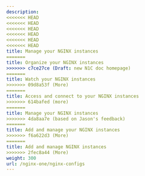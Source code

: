 ```yaml
---
description:
<<<<<<< HEAD
<<<<<<< HEAD
<<<<<<< HEAD
<<<<<<< HEAD
<<<<<<< HEAD
<<<<<<< HEAD
title: Manage your NGINX instances
=======
title: Organize your NGINX instances
>>>>>>> c7ce27ce (Draft: new N1C doc homepage)
=======
title: Watch your NGINX instances
>>>>>>> 09d8a53f (More)
=======
title: Access and connect to your NGINX instances
>>>>>>> 614bafed (more)
=======
title: Manage your NGINX instances
>>>>>>> 4da8aa7e (based on Jason's feedback)
=======
title: Add and manage your NGINX instances
>>>>>>> f6a622d3 (More)
=======
title: Add and manage NGINX instances
>>>>>>> 2fec8a44 (More)
weight: 300
url: /nginx-one/nginx-configs
---
```

